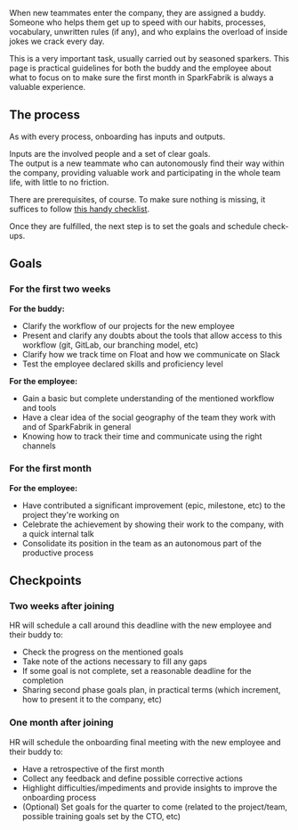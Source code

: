 When new teammates enter the company, they are assigned a buddy. Someone who helps them get up to speed with our habits, processes, vocabulary, unwritten rules (if any), and who explains the overload of inside jokes we crack every day.

This is a very important task, usually carried out by seasoned sparkers. This page is practical guidelines for both the buddy and the employee about what to focus on to make sure the first month in SparkFabrik is always a valuable experience.

## The process

As with every process, onboarding has inputs and outputs.

Inputs are the involved people and a set of clear goals.  
The output is a new teammate who can autonomously find their way within the company, providing valuable work and participating in the whole team life, with little to no friction.

There are prerequisites, of course. To make sure nothing is missing, it suffices to follow [this handy checklist](/procedures/employee-onboarding).

Once they are fulfilled, the next step is to set the goals and schedule check-ups.

## Goals

### For the first two weeks

**For the buddy:**

* Clarify the workflow of our projects for the new employee
* Present and clarify any doubts about the tools that allow access to this workflow (git, GitLab, our branching model, etc)
* Clarify how we track time on Float and how we communicate on Slack
* Test the employee declared skills and proficiency level

**For the employee:**

* Gain a basic but complete understanding of the mentioned workflow and tools
* Have a clear idea of the social geography of the team they work with and of SparkFabrik in general
* Knowing how to track their time and communicate using the right channels

### For the first month

**For the employee:**

* Have contributed a significant improvement (epic, milestone, etc) to the project they're working on
* Celebrate the achievement by showing their work to the company, with a quick internal talk
* Consolidate its position in the team as an autonomous part of the productive process

## Checkpoints

### Two weeks after joining

HR will schedule a call around this deadline with the new employee and their buddy to:

* Check the progress on the mentioned goals
* Take note of the actions necessary to fill any gaps
* If some goal is not complete, set a reasonable deadline for the completion
* Sharing second phase goals plan, in practical terms (which increment, how to present it to the company, etc)

### One month after joining

HR will schedule the onboarding final meeting with the new employee and their buddy to:

* Have a retrospective of the first month
* Collect any feedback and define possible corrective actions
* Highlight difficulties/impediments and provide insights to improve the onboarding process
* (Optional) Set goals for the quarter to come (related to the project/team, possible training goals set by the CTO, etc)
